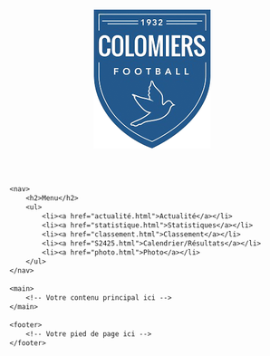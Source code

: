 <!DOCTYPE html>
<html lang="fr">
<head>
    <meta charset="UTF-8">
    <meta name="viewport" content="width=device-width, initial-scale=1.0">
    <title>Mon site</title>
    <link rel="stylesheet" href="style.css">
</head>
<body>
    <header>
        <h1 class="logo"><img src="USClogo.png" alt="logousc"></h1>
    </header>

    <nav>
        <h2>Menu</h2>
        <ul>
            <li><a href="actualité.html">Actualité</a></li>
            <li><a href="statistique.html">Statistiques</a></li>
            <li><a href="classement.html">Classement</a></li>
            <li><a href="S2425.html">Calendrier/Résultats</a></li>
            <li><a href="photo.html">Photo</a></li>
        </ul>
    </nav>

    <main>
        <!-- Votre contenu principal ici -->
    </main>

    <footer>
        <!-- Votre pied de page ici -->
    </footer>
</body>
</html>
